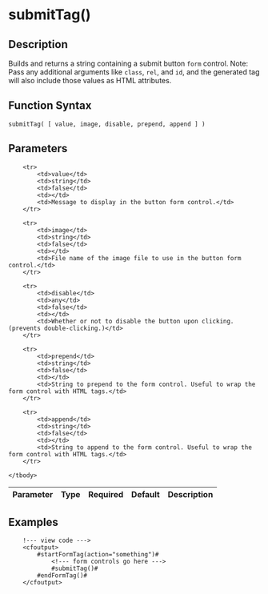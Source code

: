 # submitTag()

## Description
Builds and returns a string containing a submit button `form` control. Note: Pass any additional arguments like `class`, `rel`, and `id`, and the generated tag will also include those values as HTML attributes.

## Function Syntax
	submitTag( [ value, image, disable, prepend, append ] )


## Parameters
<table>
	<thead>
		<tr>
			<th>Parameter</th>
			<th>Type</th>
			<th>Required</th>
			<th>Default</th>
			<th>Description</th>
		</tr>
	</thead>
	<tbody>
		
		<tr>
			<td>value</td>
			<td>string</td>
			<td>false</td>
			<td></td>
			<td>Message to display in the button form control.</td>
		</tr>
		
		<tr>
			<td>image</td>
			<td>string</td>
			<td>false</td>
			<td></td>
			<td>File name of the image file to use in the button form control.</td>
		</tr>
		
		<tr>
			<td>disable</td>
			<td>any</td>
			<td>false</td>
			<td></td>
			<td>Whether or not to disable the button upon clicking. (prevents double-clicking.)</td>
		</tr>
		
		<tr>
			<td>prepend</td>
			<td>string</td>
			<td>false</td>
			<td></td>
			<td>String to prepend to the form control. Useful to wrap the form control with HTML tags.</td>
		</tr>
		
		<tr>
			<td>append</td>
			<td>string</td>
			<td>false</td>
			<td></td>
			<td>String to append to the form control. Useful to wrap the form control with HTML tags.</td>
		</tr>
		
	</tbody>
</table>


## Examples
	
		!--- view code --->
		<cfoutput>
		    #startFormTag(action="something")#
		        <!--- form controls go here --->
		        #submitTag()#
		    #endFormTag()#
		</cfoutput>
